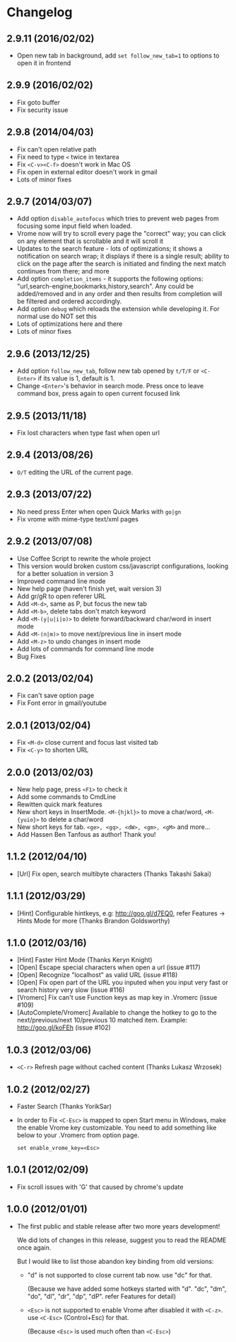# Changelog

## 2.9.11 (2016/02/02)

* Open new tab in background, add `set follow_new_tab=1` to options to open it in frontend

## 2.9.9 (2016/02/02)

* Fix goto buffer
* Fix security issue

## 2.9.8 (2014/04/03)

* Fix can't open relative path
* Fix need to type `<` twice in textarea
* Fix `<C-v><C-f>` doesn't work in Mac OS
* Fix open in external editor doesn't work in gmail
* Lots of minor fixes

## 2.9.7 (2014/03/07)

* Add option `disable_autofocus` which tries to prevent web pages from focusing some input field when loaded.
* Vrome now will try to scroll every page the "correct" way; you can click on any element that is scrollable and it will scroll it
* Updates to the search feature - lots of optimizations; it shows a notification on search wrap; it displays if there is a single result; ability to click on the page after the search is initiated and finding the next match continues from there; and more
* Add option `completion_items` - it supports the following options: "url,search-engine,bookmarks,history,search". Any could be added/removed and in any order and then results from completion will be filtered and ordered accordingly.
* Add option `debug` which reloads the extension while developing it. For normal use do NOT set this
* Lots of optimizations here and there
* Lots of minor fixes

## 2.9.6 (2013/12/25)

* Add option `follow_new_tab`, follow new tab opened by `t/T/F` or `<C-Enter>` if its value is 1, default is 1.
* Change `<Enter>`'s behavior in search mode. Press once to leave command box, press again to open current focused link

## 2.9.5 (2013/11/18)

* Fix lost characters when type fast when open url

## 2.9.4 (2013/08/26)

* `O/T` editing the URL of the current page.

## 2.9.3 (2013/07/22)

* No need press Enter when open Quick Marks with `go|gn`
* Fix vrome with mime-type text/xml pages

## 2.9.2 (2013/07/08)

* Use Coffee Script to rewrite the whole project
* This version would broken custom css/javascript configurations, looking for a better soluation in version 3
* Improved command line mode
* New help page (haven't finish yet, wait version 3)
* Add gr/gR to open referer URL
* Add `<M-d>`, same as P, but focus the new tab
* Add `<M-b>`, delete tabs don't match keyword
* Add `<M-(y|u|i|o)>` to delete forward/backward char/word in insert mode
* Add `<M-(n|m)>` to move next/previous line in insert mode
* Add `<M-z>` to undo changes in insert mode
* Add lots of commands for command line mode
* Bug Fixes

## 2.0.2 (2013/02/04)

* Fix can't save option page
* Fix Font error in gmail/youtube

## 2.0.1 (2013/02/04)

* Fix `<M-d>` close current and focus last visited tab
* Fix `<C-y>` to shorten URL

## 2.0.0 (2013/02/03)

* New help page, press `<F1>` to check it
* Add some commands to CmdLine
* Rewitten quick mark features
* New short keys in InsertMode. `<M-{hjkl}>` to move a char/word, `<M-{yuio}>` to delete a char/word
* New short keys for tab. `<ge>, <gq>, <dW>, <gm>, <gM>` and more...
* Add Hassen Ben Tanfous as author! Thank you!

## 1.1.2 (2012/04/10)

* [Url] Fix open, search multibyte characters (Thanks Takashi Sakai)

## 1.1.1 (2012/03/29)

* [Hint] Configurable hintkeys, e.g: http://goo.gl/d7EQ0, refer Features -\> Hints Mode for more (Thanks Brandon Goldsworthy)

## 1.1.0 (2012/03/16)

* [Hint] Faster Hint Mode (Thanks Keryn Knight)
* [Open] Escape special characters when open a url (issue #117)
* [Open] Recognize "localhost" as valid URL (issue #118)
* [Open] Fix open part of the URL you inputed when you input very fast or search history very slow (issue #116)
* [Vromerc] Fix can't use Function keys as map key in .Vromerc (issue #109)
* [AutoComplete/Vromerc] Available to change the hotkey to go to the next/previous/next 10/previous 10 matched item. Example: http://goo.gl/koFEh (issue #102)

## 1.0.3 (2012/03/06)

* `<C-r>` Refresh page without cached content (Thanks Lukasz Wrzosek)

## 1.0.2 (2012/02/27)

* Faster Search (Thanks YorikSar)
* In order to Fix `<C-Esc>` is mapped to open Start menu in Windows, make the enable Vrome key customizable.
  You need to add something like below to your .Vromerc from option page.

   `set enable_vrome_key=<Esc>`

## 1.0.1 (2012/02/09)

* Fix scroll issues with 'G' that caused by chrome's update

## 1.0.0 (2012/01/01)

* The first public and stable release after two more years development!

  We did lots of changes in this release, suggest you to read the README once again.

  But I would like to list those abandon key binding from old versions:
  *  "d" is not supported to close current tab now. use "dc" for that.

     (Because we have added some hotkeys started with "d".  "dc", "dm", "do", "dl", "dr", "dp", "dP". refer Features for detail)
  *  `<Esc>` is not supported to enable Vrome after disabled it with `<C-z>`. use `<C-Esc>` (Control+Esc) for that.

     (Because `<Esc>` is used much often than `<C-Esc>`)
